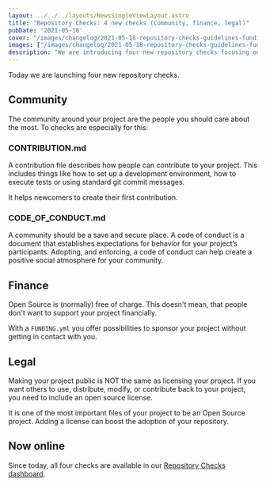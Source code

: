 ```yaml
---
layout: ../../../layouts/NewsSingleViewLayout.astro
title: "Repository Checks: 4 new checks (Community, finance, legal)"
pubDate: '2021-05-18'
cover: "/images/changelog/2021-05-18-repository-checks-guidelines-funding-code-of-conduct-license/community-funding-legal.png"
images: ["/images/changelog/2021-05-18-repository-checks-guidelines-funding-code-of-conduct-license/community-funding-legal.png"]
description: "We are introducing four new repository checks focusing on your project's community, finance, and legal aspect."
---
```


Today we are launching four new repository checks.

## Community

The community around your project are the people you should care about the most.
To checks are especially for this:

### CONTRIBUTION.md

A contribution file describes how people can contribute to your project.
This includes things like how to set up a development environment, how to execute tests or using standard git commit messages.

It helps newcomers to create their first contribution.

### CODE_OF_CONDUCT.md

A community should be a save and secure place.
A code of conduct is a document that establishes expectations for behavior for your project’s participants.
Adopting, and enforcing, a code of conduct can help create a positive social atmosphere for your community.

## Finance

Open Source is (normally) free of charge.
This doesn't mean, that people don't want to support your project financially.

With a `FUNDING.yml` you offer possibilities to sponsor your project without getting in contact with you.

## Legal

Making your project public is NOT the same as licensing your project.
If you want others to use, distribute, modify, or contribute back to your project, you need to include an open source license.

It is one of the most important files of your project to be an Open Source project.
Adding a license can boost the adoption of your repository.

## Now online

Since today, all four checks are available in our [Repository Checks dashboard](/changelog/entry/2021-04-26-repository-checks-open-source-best-practices).

